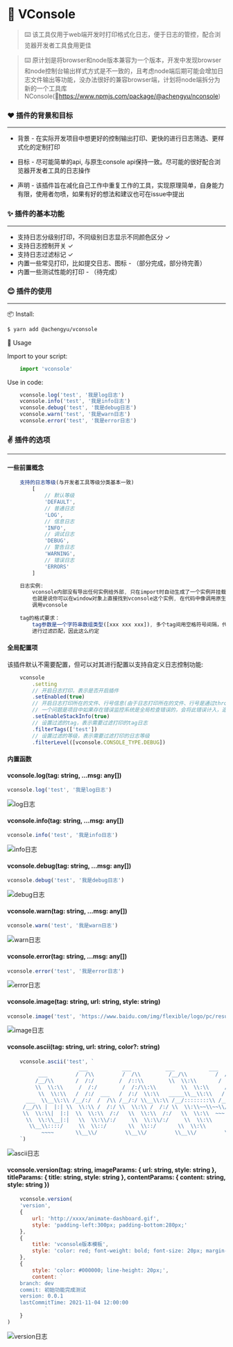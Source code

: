 # 🚀 VConsole
> ⌨️ 该工具仅用于web端开发时打印格式化日志，便于日志的管控，配合浏览器开发者工具食用更佳

> ⌨️ 原计划是将browser和node版本兼容为一个版本，开发中发现browser和node控制台输出样式方式是不一致的，且考虑node端后期可能会增加日志文件输出等功能，没办法很好的兼容browser端，计划将node端拆分为新的一个工具库NConsole(🔗https://www.npmjs.com/package/@achengyu/nconsole)



### ❤️ 插件的背景和目标

___
- 背景 - 在实际开发项目中想更好的控制输出打印、更快的进行日志筛选、更样式化的定制打印


- 目标 - 尽可能简单的api, 与原生console api保持一致。尽可能的很好配合浏览器开发者工具的日志操作


- 声明 - 该插件旨在减化自己工作中重复工作的工具，实现原理简单，自身能力有限，使用者勿喷，如果有好的想法和建议也可在issue中提出



### ✨️ 插件的基本功能

___
 - 支持日志分级别打印，不同级别日志显示不同颜色区分 ✓
 - 支持日志控制开关 ✓
 - 支持日志过滤标记 ✓
 - 内置一些常见打印，比如提交日志、图标 - （部分完成，部分待完善） 
 - 内置一些测试性能的打印 - （待完成）



### 😊️  插件的使用

___
📦 Install:
```bash
$ yarn add @achengyu/vconsole
```

🔨 Usage

Import to your script:
```js
    import 'vconsole'
```

Use in code:
```javascript
    vconsole.log('test', '我是log日志')
    vconsole.info('test', '我是info日志')
    vconsole.debug('test', '我是debug日志')
    vconsole.warn('test', '我是warn日志')
    vconsole.error('test', '我是error日志')
```



### ✌  插件的选项

___
#### 一些前置概念
```javascript
    支持的日志等级(与开发者工具等级分类基本一致)
        [
            // 默认等级
            'DEFAULT',
            // 普通日志
            'LOG',
            // 信息日志
            'INFO',
            // 调试日志
            'DEBUG',
            // 警告日志
            'WARNING',
            // 错误日志
            'ERRORS'
        ]

    日志实例:
        vconsole内部没有导出任何实例给外部, 只在import时自动生成了一个实例并挂载到了window对象上,
        也就是说你可以在window对象上直接找到vconsole这个实例, 在代码中像调用原生console一样直接
        调用vconsole
        
    tag的格式要求：
        tag参数是一个字符串数组类型([xxx xxx xxx]), 多个tag间用空格符号间隔，代码逻辑中对多tag
        进行过滤匹配，因此这么约定    
```



#### 全局配置项

该插件默认不需要配置，但可以对其进行配置以支持自定义日志控制功能:

```javascript
    vconsole
        .setting
        // 开启日志打印，表示是否开启插件
        .setEnabled(true)
        // 开启日志打印所在的文件、行号信息(由于日志打印所在的文件、行号是通过throw Error捕获错误实现)，这样会存在
        // 一个问题是项目中如果存在错误监控系统是全局检查错误的，会将此错误计入，造成体验不好，增加这个选项用于开关
		.setEnableStackInfo(true)
        // 设置过滤的tag，表示需要过滤打印的tag日志
        .filterTags(['test'])
        // 设置过滤的等级，表示需要过滤打印的日志等级
        .filterLevel([vconsole.CONSOLE_TYPE.DEBUG])
```



#### 内置函数

#### vconsole.log(tag: string, ...msg: any[])

```javascript
vconsole.log('test', '我是log日志')
```
![log日志](http://r2abbrguw.hn-bkt.clouddn.com/vlog.png)



#### vconsole.info(tag: string, ...msg: any[])
```javascript
vconsole.info('test', '我是info日志')
```
![info日志](http://r2abbrguw.hn-bkt.clouddn.com/vinfo.png)



#### vconsole.debug(tag: string, ...msg: any[])
```javascript
vconsole.debug('test', '我是debug日志')
```
![debug日志](http://r2abbrguw.hn-bkt.clouddn.com/vdebug.png)



#### vconsole.warn(tag: string, ...msg: any[])
```javascript
vconsole.warn('test', '我是warn日志')
```
![warn日志](http://r2abbrguw.hn-bkt.clouddn.com/vwarn.png)



#### vconsole.error(tag: string, ...msg: any[])
```javascript
vconsole.error('test', '我是error日志')
```
![error日志](http://r2abbrguw.hn-bkt.clouddn.com/verror.png)



#### vconsole.image(tag: string, url: string, style: string)
```javascript
vconsole.image('test', 'https://www.baidu.com/img/flexible/logo/pc/result.png', 'padding-left: 150px; padding-bottom:40px;')
```
![image日志](http://r2abbrguw.hn-bkt.clouddn.com/vimage.png)



#### vconsole.ascii(tag: string, url: string, color?: string)

```javascript
    vconsole.ascii('test', `
                       ___           ___           ___           ___           ___                         ___
          ___         /  /\\         /  /\\         /__/\\         /  /\\         /  /\\                       /  /\\
         /__/\\       /  /:/        /  /::\\        \\  \\:\\       /  /:/_       /  /::\\                     /  /:/_
         \\  \\:\\     /  /:/        /  /:/\\:\\        \\  \\:\\     /  /:/ /\\     /  /:/\\:\\    ___     ___    /  /:/ /\\
          \\  \\:\\   /  /:/  ___   /  /:/  \\:\\   _____\\__\\:\\   /  /:/ /::\\   /  /:/  \\:\\  /__/\\   /  /\\  /  /:/ /:/_
      ___  \\__\\:\\ /__/:/  /  /\\ /__/:/ \\__\\:\\ /__/::::::::\\ /__/:/ /:/\\:\\ /__/:/ \\__\\:\\ \\  \\:\\ /  /:/ /__/:/ /:/ /\\
     /__/\\ |  |:| \\  \\:\\ /  /:/ \\  \\:\\ /  /:/ \\  \\:\\~~\\~~\\/ \\  \\:\\/:/~/:/ \\  \\:\\ /  /:/  \\  \\:\\  /:/  \\  \\:\\/:/ /:/
     \\  \\:\\|  |:|  \\  \\:\\  /:/   \\  \\:\\  /:/   \\  \\:\\  ~~~   \\  \\::/ /:/   \\  \\:\\  /:/    \\  \\:\\/:/    \\  \\::/ /:/
      \\  \\:\\__|:|   \\  \\:\\/:/     \\  \\:\\/:/     \\  \\:\\        \\__\\/ /:/     \\  \\:\\/:/      \\  \\::/      \\  \\:\\/:/
       \\__\\::::/     \\  \\::/       \\  \\::/       \\  \\:\\         /__/:/       \\  \\::/        \\__\\/        \\  \\::/
           ~~~~       \\__\\/         \\__\\/         \\__\\/         \\__\\/         \\__\\/                       \\__\\/
    `)
```

![ascii日志](http://r2abbrguw.hn-bkt.clouddn.com/vascii.png)



#### vconsole.version(tag: string, imageParams: { url: string, style: string }, titleParams: { title: string, style: string }, contentParams: { content: string, style: string })
```javascript
    vconsole.version(
    'version',
    {
        url: 'http://xxxx/animate-dashboard.gif',
        style: 'padding-left:300px; padding-bottom:280px;'
    },
    {
        title: 'vconsole版本模板',
        style: 'color: red; font-weight: bold; font-size: 20px; margin-top: 10px;'
    },
    {
        style: 'color: #000000; line-height: 20px;',
        content: `
    branch: dev
    commit: 初始功能完成测试
    version: 0.0.1
    lastCommitTime: 2021-11-04 12:00:00
            `
    }
)
```
![version日志](http://r2abbrguw.hn-bkt.clouddn.com/vversion.png)

